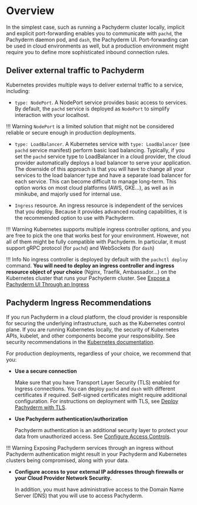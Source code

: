 # Overview
In the simplest case, such as running a Pachyderm cluster locally, implicit and
explicit port-forwarding enables you to communicate with `pachd`, the Pachyderm
daemon pod, and `dash`, the Pachyderm UI. Port-forwarding can be used in
cloud environments as well, but a production environment might require you to
define more sophisticated inbound connection rules.

## Deliver external traffic to Pachyderm
Kubernetes provides multiple ways to deliver external traffic to a service,
including:

* `type: NodePort`. A NodePort service provides basic
  access to services. By default, the `pachd` service is deployed as `NodePort`
  to simplify interaction with your localhost. 

!!! Warning
    `NodePort` is a limited solution
    that might not be considered reliable or 
    secure enough in production
    deployments. 

* `type: LoadBalancer`. A Kubernetes service with
  `type: LoadBalancer` (see `pachd` service manifest) perform basic load balancing. 
  Typically, if you set the `pachd` service type to LoadBalancer
  in a cloud provider, the cloud provider automatically
  deploys a load balancer to serve your
  application. 
  The downside of this approach is that you will have to change
  all your services to the load balancer type and have a separate load
  balancer for each service. This can become difficult to manage long-term.
  This option works on most cloud platforms (AWS, GKE...), 
  as well as in minikube, and majorly used for internal use.

* `Ingress` resource. An ingress resource is
  independent of the services that you deploy.
  Because it provides advanced routing capabilities, 
  it is the recommended option to use with Pachyderm. 

!!! Warning
    Kubernetes supports multiple ingress controller options, and you are free to
    pick the one that works best for your environment. 
    However, not all of them
    might be fully compatible with Pachyderm. 
    In particular, it must support gRPC protocol (for `pachd`) and WebSockets (for `dash`)

!!! Info
    No ingress controller is deployed by default with the `pachctl deploy` command.
    **You will need to deploy an ingress
    controller and ingress resource object of your choice** (Nginx, Traefik, Ambassador...) on the Kubernetes cluster that
    runs your Pachyderm cluster.
    See [Expose a Pachyderm UI Through an Ingress](./pach-ui-ingress)


## Pachyderm Ingress Recommendations

If you run Pachyderm in a cloud platform, the cloud provider is responsible
for securing the underlying infrastructure, such as the Kubernetes control plane.
If you are running Kubernetes locally, the security of
Kubernetes APIs, kubelet, and other components become your responsibility.
See security recommendations in the [Kubernetes documentation](https://kubernetes.io/docs/tasks/administer-cluster/securing-a-cluster/). 


For production deployments,
regardless of your choice,
we recommend that you:

* **Use a secure connection**

    Make sure that you have Transport
    Layer Security (TLS) enabled for Ingress connections.
    You can deploy `pachd` and `dash` with different certificates
    if required. Self-signed certificates might require additional configuration.
    For instructions on deployment with TLS, 
    see [Deploy Pachyderm with TLS](https://docs.pachyderm.com/latest/deploy-manage/deploy/deploy-w-tls/).

* **Use Pachyderm authentication/authorization**

    Pachyderm authentication is an additional
    security layer to protect your data from unauthorized access.
    See [Configure Access Controls](https://docs.pachyderm.com/latest/enterprise/auth/enable-auth/).

!!! Warning
    Exposing Pachyderm services through an ingress without Pachyderm authentication might result in
    your Pachyderm and Kubernetes clusters being compromised, along with your data.

* **Configure access to your external IP addresses through firewalls or your Cloud Provider Network Security.**

    In addition, you must have administrative access to the Domain Name
    Server (DNS) that you will use to access Pachyderm. 


  

